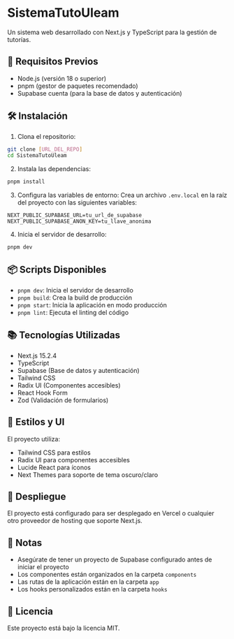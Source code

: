 # SistemaTutoUleam

Un sistema web desarrollado con Next.js y TypeScript para la gestión de tutorías.

## 🚀 Requisitos Previos

- Node.js (versión 18 o superior)
- pnpm (gestor de paquetes recomendado)
- Supabase cuenta (para la base de datos y autenticación)

## 🛠️ Instalación

1. Clona el repositorio:
```bash
git clone [URL_DEL_REPO]
cd SistemaTutoUleam
```

2. Instala las dependencias:
```bash
pnpm install
```

3. Configura las variables de entorno:
Crea un archivo `.env.local` en la raíz del proyecto con las siguientes variables:
```
NEXT_PUBLIC_SUPABASE_URL=tu_url_de_supabase
NEXT_PUBLIC_SUPABASE_ANON_KEY=tu_llave_anonima
```

4. Inicia el servidor de desarrollo:
```bash
pnpm dev
```

## 📦 Scripts Disponibles

- `pnpm dev`: Inicia el servidor de desarrollo
- `pnpm build`: Crea la build de producción
- `pnpm start`: Inicia la aplicación en modo producción
- `pnpm lint`: Ejecuta el linting del código

## 📚 Tecnologías Utilizadas

- Next.js 15.2.4
- TypeScript
- Supabase (Base de datos y autenticación)
- Tailwind CSS
- Radix UI (Componentes accesibles)
- React Hook Form
- Zod (Validación de formularios)

## 🎨 Estilos y UI

El proyecto utiliza:
- Tailwind CSS para estilos
- Radix UI para componentes accesibles
- Lucide React para íconos
- Next Themes para soporte de tema oscuro/claro

## 🚀 Despliegue

El proyecto está configurado para ser desplegado en Vercel o cualquier otro proveedor de hosting que soporte Next.js.

## 📝 Notas

- Asegúrate de tener un proyecto de Supabase configurado antes de iniciar el proyecto
- Los componentes están organizados en la carpeta `components`
- Las rutas de la aplicación están en la carpeta `app`
- Los hooks personalizados están en la carpeta `hooks`

## 📝 Licencia

Este proyecto está bajo la licencia MIT.
